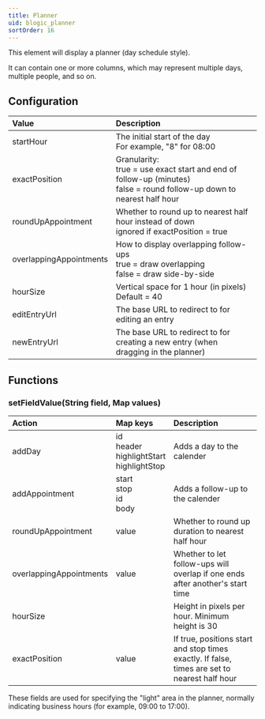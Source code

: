 ```yaml
---
title: Planner
uid: blogic_planner
sortOrder: 16
---
```


This element will display a planner (day schedule style).

It can contain one or more columns, which may represent multiple days, multiple people, and so on.

## Configuration

| Value              | Description                  |
|:-------------------|:-----------------------------|
| startHour          | The initial start of the day <br />For example, "8" for 08:00 |
| exactPosition      | Granularity:<br/>true = use exact start and end of follow-up (minutes)<br />false = round follow-up down to nearest half hour |
| roundUpAppointment | Whether to round up to nearest half hour instead of down<br/>ignored if exactPosition = true |
| overlappingAppointments | How to display overlapping follow-ups<br />true = draw overlapping<br />false = draw side-by-side |
| hourSize           | Vertical space for 1 hour (in pixels)<br />Default = 40 |
| editEntryUrl       | The base URL to redirect to for editing an entry |
| newEntryUrl        | The base URL to redirect to for creating a new entry (when dragging in the planner) |

## Functions

### setFieldValue(String field, Map values)

| Action   | Map keys               | Description                         |
|:---------|:-----------------------|:------------------------------------|
| addDay   | id<br />header<br />highlightStart<br />highlightStop | Adds a day to the calender |
| addAppointment | start<br />stop<br />id<br />body | Adds a follow-up to the calender |
| roundUpAppointment | value | Whether to round up duration to nearest half hour |
| overlappingAppointments | value | Whether to let follow-ups will overlap if one ends after another's start time
| hourSize | | Height in pixels per hour. Minimum height is 30 |
| exactPosition | value | If true, positions start and stop times exactly. If false, times are set to nearest half hour |

These fields are used for specifying the "light" area in the planner, normally indicating business hours (for example, 09:00 to 17:00).
